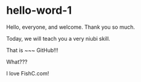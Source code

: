# hello-word-1

Hello, everyone, and welcome. Thank you so much.

Today, we will teach you a very niubi skill.

That is ~~~ GitHub!!!

What???

I love FishC.com!
